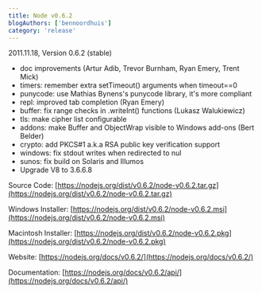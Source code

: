 ```yaml
---
title: Node v0.6.2
blogAuthors: ['bennoordhuis']
category: 'release'
---
```


2011.11.18, Version 0.6.2 (stable)

* doc improvements (Artur Adib, Trevor Burnham, Ryan Emery, Trent Mick)
* timers: remember extra setTimeout() arguments when timeout==0
* punycode: use Mathias Bynens's punycode library, it's more compliant
* repl: improved tab completion (Ryan Emery)
* buffer: fix range checks in .writeInt() functions (Lukasz Walukiewicz)
* tls: make cipher list configurable
* addons: make Buffer and ObjectWrap visible to Windows add-ons (Bert Belder)
* crypto: add PKCS#1 a.k.a RSA public key verification support
* windows: fix stdout writes when redirected to nul
* sunos: fix build on Solaris and Illumos
* Upgrade V8 to 3.6.6.8

Source Code: [https://nodejs.org/dist/v0.6.2/node-v0.6.2.tar.gz](https://nodejs.org/dist/v0.6.2/node-v0.6.2.tar.gz)

Windows Installer: [https://nodejs.org/dist/v0.6.2/node-v0.6.2.msi](https://nodejs.org/dist/v0.6.2/node-v0.6.2.msi)

Macintosh Installer: [https://nodejs.org/dist/v0.6.2/node-v0.6.2.pkg](https://nodejs.org/dist/v0.6.2/node-v0.6.2.pkg)

Website: [https://nodejs.org/docs/v0.6.2/](https://nodejs.org/docs/v0.6.2/)

Documentation: [https://nodejs.org/docs/v0.6.2/api/](https://nodejs.org/docs/v0.6.2/api/)
